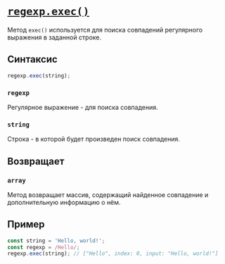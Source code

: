 # [`regexp.exec()`](../index.md)

Метод `exec()` используется для поиска совпадений регулярного выражения в заданной строке.

## Синтаксис

```js
regexp.exec(string);
```

### `regexp`

Регулярное выражение - для поиска совпадения.

### `string`

Строка - в которой будет произведен поиск совпадения.

## Возвращает

### `array`

Метод возвращает массив, содержащий найденное совпадение и дополнительную информацию о нём.

## Пример

```js
const string = 'Hello, world!';
const regexp = /Hello/;
regexp.exec(string); // ["Hello", index: 0, input: "Hello, world!"]
```
